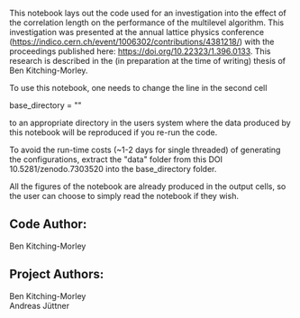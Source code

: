 This notebook lays out the code used for an investigation into the effect of the correlation
length on the performance of the multilevel algorithm. This investigation was presented at the
annual lattice physics conference (https://indico.cern.ch/event/1006302/contributions/4381218/) with the proceedings published here: https://doi.org/10.22323/1.396.0133. This research is described in the (in preparation at the time of writing) thesis of Ben Kitching-Morley.

To use this notebook, one needs to change the line in the second cell

base_directory = ""

to an appropriate directory in the users system where the data produced by this notebook will be reproduced if you re-run the code.

To avoid the run-time costs (~1-2 days for single threaded) of generating the configurations, extract the "data" folder from this DOI 10.5281/zenodo.7303520 into the base_directory folder.

All the figures of the notebook are already produced in the output cells, so the user can choose to simply read the notebook if they wish.

Code Author:
------------
Ben Kitching-Morley

Project Authors:
----------------
Ben Kitching-Morley  \
Andreas Jüttner
